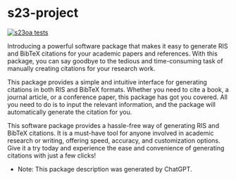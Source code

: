 # s23-project

[![s23oa tests](https://github.com/kareem-Abdelmaqsoud/s23-project/actions/workflows/my-workflow.yaml/badge.svg)](https://github.com/kareem-Abdelmaqsoud/s23-project/actions/workflows/my-workflow.yaml)

Introducing a powerful software package that makes it easy to generate RIS and BibTeX citations for your academic papers and references. With this package, you can say goodbye to the tedious and time-consuming task of manually creating citations for your research work.

This package provides a simple and intuitive interface for generating citations in both RIS and BibTeX formats. Whether you need to cite a book, a journal article, or a conference paper, this package has got you covered. All you need to do is to input the relevant information, and the package will automatically generate the citation for you.

This software package provides a hassle-free way of generating RIS and BibTeX citations. It is a must-have tool for anyone involved in academic research or writing, offering speed, accuracy, and customization options. Give it a try today and experience the ease and convenience of generating citations with just a few clicks!

* Note: This package description was generated by ChatGPT.
